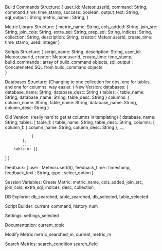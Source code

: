 Build Commands Structure:
{
user_id: Meteor.userId,
command: String,
command_time: time_stamp,
success: boolean,
output_text: String,
sql_output : String
metric_name : String,
}

Metric Library Structure:
{
metric_name: String,
cols_added: String,
join_src: String,
join_cols: String,
extra_sql: String,
prep_sql: String,
indices: String,
collection: String,
description: String,
creator: Meteor.userId,
create_time: time_stamp,
used: integer
}

Scripts Structure: 
{
script_name: String,
description: String,
user_id: Meteor.userId,
creator: Meteor.userId,
create_time: time_stamp,
build_commands : array of build_command objects,
sql_output : Concatenated SQL from build_command objects	
}

Databases Structure: (Changing to one collection for dbs, one for tables, and one for columns. way easier. )
New Version:
databases:
{
database_name: String,
database_desc: String
}
tables:
{
table_name: String,
database_name: String,
table_desc: String
}
columns:
{
column_name: String,
table_name: String,
database_name: String,
column_desc: String 
}

Old Version: (really hard to get at columns in templating)
{
database_name: String,
tables: [
		table_1: {
				table_name: String,
				table_desc: String,
				columns: [
						column_1: {
								column_name: String,
								column_desc: String
						},
						...,

				]		
			},
			...,
		table_n: {}	
]
}

feedback:
{
	user : Meteor.userId(),
	feedback_time : timestamp,
	feedback_text : String,
	type : select_option
}

Session Variables: 
Create Metric:
	metric_name,
	cols_added,
	join_src,
	join_cols,
	extra_sql,
	indices,
	desc,
	collection,
	
DB Explorer:
	db_searched,
	table_searched,
	db_selected,
	table_selected
	
Script Builder:
	current_command,
	history_num
	
Settings:
	settings_selected
	
Documentation:
	current_topic
	
Modify Metric
	metric_searched_m,
	current_metric_m
	
Search Metrics:
	search_condition
	search_field
